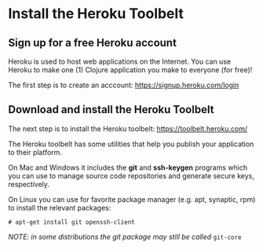 # Install the Heroku Toolbelt

## Sign up for a free Heroku account

Heroku is used to host web applications on the Internet.
You can use Heroku to make one (1) Clojure application
you make to everyone (for free)!

The first step is to create an acccount: https://signup.heroku.com/login

## Download and install the Heroku Toolbelt

The next step is to install the Heroku toolbelt: https://toolbelt.heroku.com/

The Heroku toolbelt has some utilities that help you
publish your application to their platform.

On Mac and Windows it includes the **git** and **ssh-keygen** programs
which you can use to manage source code repositories and
generate secure keys, respectively.

On Linux you can use for favorite package manager (e.g. apt, synaptic,
rpm) to install the relevant packages:

````
# apt-get install git openssh-client
````

_NOTE: in some distributions the git package may still be called_ `git-core`
